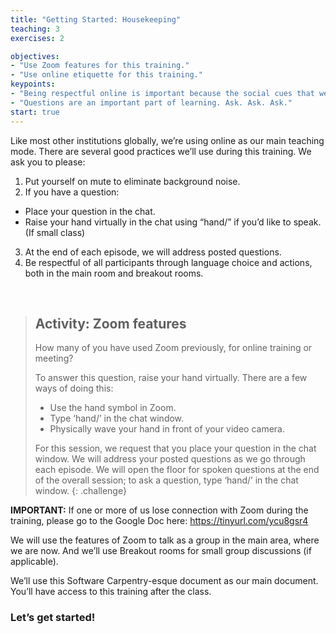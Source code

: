 ```yaml
---
title: "Getting Started: Housekeeping"
teaching: 3
exercises: 2

objectives:
- "Use Zoom features for this training."
- "Use online etiquette for this training."
keypoints:
- "Being respectful online is important because the social cues that we use face-to-face may be missing and/or more difficult to pick up on in the online environment."
- "Questions are an important part of learning. Ask. Ask. Ask."
start: true
---
```


Like most other institutions globally, we’re using online as our main teaching mode. There are several good practices we’ll use during this training. We ask you to please:

1.	Put yourself on mute to eliminate background noise.
2.	If you have a question:
   * Place your question in the chat.
   * Raise your hand virtually in the chat using “hand/” if you’d like to speak. (If small class)
3.	At the end of each episode, we will address posted questions.
4.	Be respectful of all participants through language choice and actions, both in the main room and breakout rooms.  
<br>

> ## Activity: Zoom features
> How many of you have used Zoom previously, for online training or meeting?  
>
> To answer this question, raise your hand virtually. There are a few ways of doing this:
> *	Use the hand symbol in Zoom.  
> *	Type ‘hand/’ in the chat window.
> *	Physically wave your hand in front of your video camera.
>
> For this session, we request that you place your question in the chat window. We will address your posted questions as we go through each episode. We will open the floor for spoken questions at the end of the overall session; to ask a question, type ‘hand/’ in the chat window.
{: .challenge}

**IMPORTANT:** If one or more of us lose connection with Zoom during the training, please go to the Google Doc here:  https://tinyurl.com/ycu8gsr4   

We will use the features of Zoom to talk as a group in the main area, where we are now. And we’ll use Breakout rooms for small group discussions (if applicable).

We’ll use this Software Carpentry-esque document as our main document. You’ll have access to this training after the class.

### Let’s get started!
<br>
